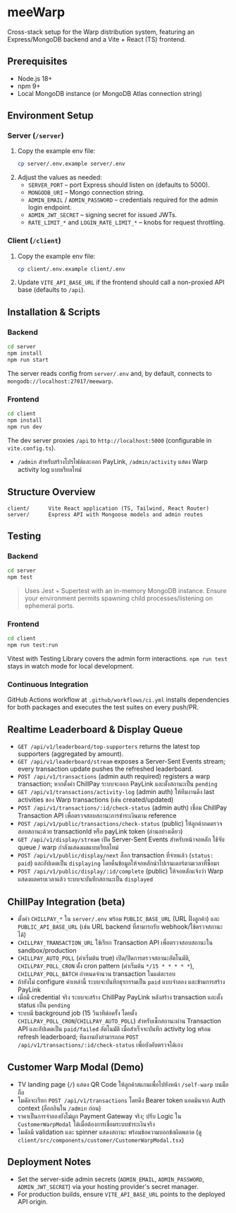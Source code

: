 # meeWarp

Cross-stack setup for the Warp distribution system, featuring an Express/MongoDB backend and a Vite + React (TS) frontend.

## Prerequisites
- Node.js 18+
- npm 9+
- Local MongoDB instance (or MongoDB Atlas connection string)

## Environment Setup

### Server (`/server`)
1. Copy the example env file:
   ```bash
   cp server/.env.example server/.env
   ```
2. Adjust the values as needed:
   - `SERVER_PORT` – port Express should listen on (defaults to 5000).
   - `MONGODB_URI` – Mongo connection string.
   - `ADMIN_EMAIL` / `ADMIN_PASSWORD` – credentials required for the admin login endpoint.
   - `ADMIN_JWT_SECRET` – signing secret for issued JWTs.
   - `RATE_LIMIT_*` and `LOGIN_RATE_LIMIT_*` – knobs for request throttling.

### Client (`/client`)
1. Copy the example env file:
   ```bash
   cp client/.env.example client/.env
   ```
2. Update `VITE_API_BASE_URL` if the frontend should call a non-proxied API base (defaults to `/api`).

## Installation & Scripts

### Backend
```bash
cd server
npm install
npm run start
```
The server reads config from `server/.env` and, by default, connects to `mongodb://localhost:27017/meewarp`.

### Frontend
```bash
cd client
npm install
npm run dev
```
The dev server proxies `/api` to `http://localhost:5000` (configurable in `vite.config.ts`).
- `/admin` สำหรับสร้างโปรไฟล์และออก PayLink, `/admin/activity` แสดง Warp activity log แบบเรียลไทม์

## Structure Overview
```
client/      Vite React application (TS, Tailwind, React Router)
server/      Express API with Mongoose models and admin routes
```

## Testing

### Backend
```bash
cd server
npm test
```

> Uses Jest + Supertest with an in-memory MongoDB instance. Ensure your environment permits spawning child processes/listening on ephemeral ports.

### Frontend
```bash
cd client
npm run test:run
```

Vitest with Testing Library covers the admin form interactions. `npm run test` stays in watch mode for local development.

### Continuous Integration
GitHub Actions workflow at `.github/workflows/ci.yml` installs dependencies for both packages and executes the test suites on every push/PR.

## Realtime Leaderboard & Display Queue
- `GET /api/v1/leaderboard/top-supporters` returns the latest top supporters (aggregated by amount).
- `GET /api/v1/leaderboard/stream` exposes a Server-Sent Events stream; every transaction update pushes the refreshed leaderboard.
- `POST /api/v1/transactions` (admin auth required) registers a warp transaction; หากตั้งค่า ChillPay ระบบจะออก PayLink และตั้งสถานะเป็น `pending`
- `GET /api/v1/transactions/activity-log` (admin auth) ให้ทีมงานดึง last activities ของ Warp transactions (เช่น created/updated)
- `POST /api/v1/transactions/:id/check-status` (admin auth) เชื่อม ChillPay Transaction API เพื่อตรวจสอบสถานะการชำระเงินตาม reference
- `POST /api/v1/public/transactions/check-status` (public) ให้ลูกค้ากดตรวจสอบสถานะด้วย transactionId หรือ payLink token (อ่านอย่างเดียว)
- `GET /api/v1/display/stream` เปิด Server-Sent Events สำหรับหน้าจอหลัก ใช้จับ queue / warp กำลังแสดงผลแบบเรียลไทม์
- `POST /api/v1/public/display/next` ล็อก transaction ที่จ่ายแล้ว (`status: paid`) และอัปเดตเป็น `displaying` โดยคืนข้อมูลให้จอหลักนำไปเรนเดอร์ตามเวลาที่ซื้อมา
- `POST /api/v1/public/display/:id/complete` (public) ให้จอหลักแจ้งว่า Warp แสดงผลครบเวลาแล้ว ระบบจะบันทึกสถานะเป็น `displayed`

## ChillPay Integration (beta)
- ตั้งค่า `CHILLPAY_*` ใน `server/.env` พร้อม `PUBLIC_BASE_URL` (URL ฝั่งลูกค้า) และ `PUBLIC_API_BASE_URL` (เช่น URL backend ที่สามารถรับ webhook/ใช้ตรวจสถานะได้)
- `CHILLPAY_TRANSACTION_URL` ใช้เรียก Transaction API เพื่อตรวจสอบสถานะใน sandbox/production
- `CHILLPAY_AUTO_POLL` (ค่าเริ่มต้น true) เปิด/ปิดการตรวจสถานะอัตโนมัติ, `CHILLPAY_POLL_CRON` ตั้ง cron pattern (ค่าเริ่มต้น `*/15 * * * * *`), `CHILLPAY_POLL_BATCH` กำหนดจำนวน transaction ในแต่ละรอบ
- ถ้ายังไม่ configure ค่าเหล่านี้ ระบบจะบันทึกธุรกรรมเป็น `paid` แบบจำลอง และข้ามการสร้าง PayLink
- เมื่อมี credential จริง ระบบจะสร้าง ChillPay PayLink หลังสร้าง transaction และตั้ง status เป็น `pending`
- ระบบมี background job (15 วินาทีต่อครั้ง โดยตั้ง `CHILLPAY_POLL_CRON`/`CHILLPAY_AUTO_POLL`) สำหรับเช็กสถานะผ่าน Transaction API และอัปเดตเป็น `paid/failed` อัตโนมัติ เมื่อสำเร็จจะบันทึก activity log พร้อม refresh leaderboard; ทีมงานยังสามารถกด `POST /api/v1/transactions/:id/check-status` เพื่อบังคับตรวจได้เอง

## Customer Warp Modal (Demo)
- TV landing page (`/`) แสดง QR Code ให้ลูกค้าสแกนเพื่อไปยังหน้า `/self-warp` บนมือถือ
- โมดัลจะเรียก `POST /api/v1/transactions` โดยดึง Bearer token แอดมินจาก Auth context (ล็อกอินใน `/admin` ก่อน)
- ราคาเป็นการจำลองยังไม่ผูก Payment Gateway จริง; ปรับ Logic ใน `CustomerWarpModal` ได้เมื่อต้องการเชื่อมระบบชำระเงินจริง
- โมดัลมี validation และ spinner แสดงสถานะ พร้อมข้อความบอกข้อผิดพลาด (ดู `client/src/components/customer/CustomerWarpModal.tsx`)

## Deployment Notes
- Set the server-side admin secrets (`ADMIN_EMAIL`, `ADMIN_PASSWORD`, `ADMIN_JWT_SECRET`) via your hosting provider's secret manager.
- For production builds, ensure `VITE_API_BASE_URL` points to the deployed API origin.
